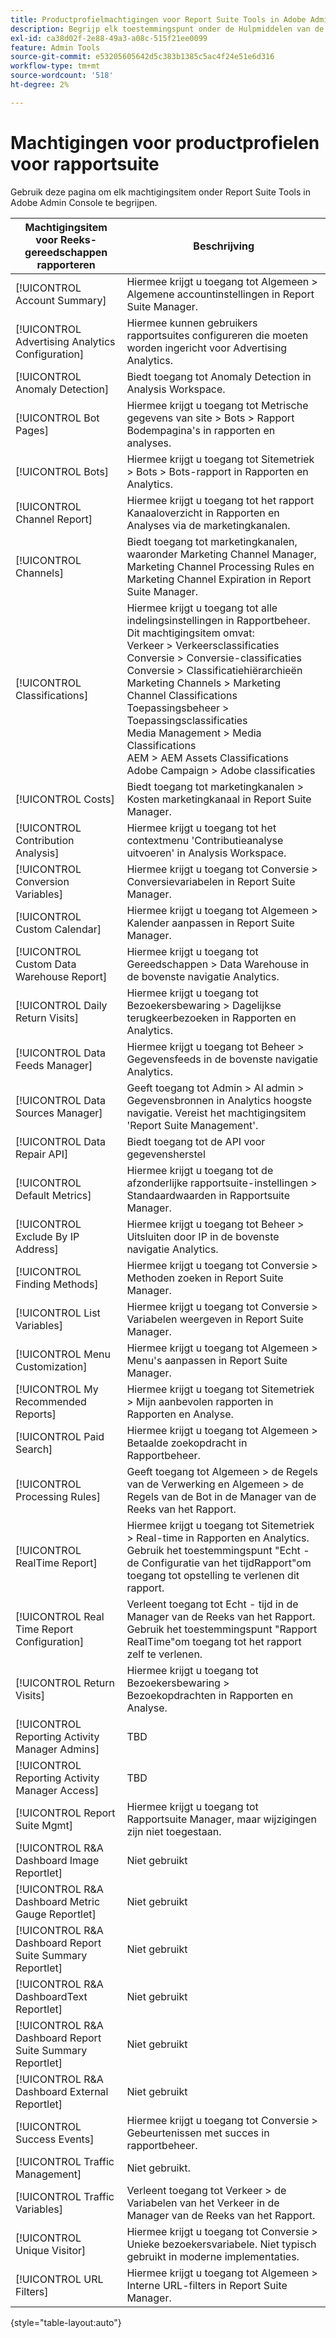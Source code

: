 ```yaml
---
title: Productprofielmachtigingen voor Report Suite Tools in Adobe Admin Console
description: Begrijp elk toestemmingspunt onder de Hulpmiddelen van de Reeks van het Rapport.
exl-id: ca38d02f-2e88-49a3-a08c-515f21ee0099
feature: Admin Tools
source-git-commit: e53205605642d5c383b1385c5ac4f24e51e6d316
workflow-type: tm+mt
source-wordcount: '518'
ht-degree: 2%

---
```


# Machtigingen voor productprofielen voor rapportsuite

Gebruik deze pagina om elk machtigingsitem onder Report Suite Tools in Adobe Admin Console te begrijpen.

| Machtigingsitem voor Reeks-gereedschappen rapporteren | Beschrijving |
|------|------|
| [!UICONTROL Account Summary] | Hiermee krijgt u toegang tot Algemeen > Algemene accountinstellingen in Report Suite Manager. |
| [!UICONTROL Advertising Analytics Configuration] | Hiermee kunnen gebruikers rapportsuites configureren die moeten worden ingericht voor Advertising Analytics. |
| [!UICONTROL Anomaly Detection] | Biedt toegang tot Anomaly Detection in Analysis Workspace. |
| [!UICONTROL Bot Pages] | Hiermee krijgt u toegang tot Metrische gegevens van site > Bots > Rapport Bodempagina&#39;s in rapporten en analyses. |
| [!UICONTROL Bots] | Hiermee krijgt u toegang tot Sitemetriek > Bots > Bots-rapport in Rapporten en Analytics. |
| [!UICONTROL Channel Report] | Hiermee krijgt u toegang tot het rapport Kanaaloverzicht in Rapporten en Analyses via de marketingkanalen. |
| [!UICONTROL Channels] | Biedt toegang tot marketingkanalen, waaronder Marketing Channel Manager, Marketing Channel Processing Rules en Marketing Channel Expiration in Report Suite Manager. |
| [!UICONTROL Classifications] | Hiermee krijgt u toegang tot alle indelingsinstellingen in Rapportbeheer. Dit machtigingsitem omvat: <br>Verkeer > Verkeersclassificaties<br>Conversie > Conversie-classificaties<br>Conversie > Classificatiehiërarchieën<br>Marketing Channels > Marketing Channel Classifications<br>Toepassingsbeheer > Toepassingsclassificaties<br>Media Management > Media Classifications<br>AEM > AEM Assets Classifications<br>Adobe Campaign > Adobe classificaties |
| [!UICONTROL Costs] | Biedt toegang tot marketingkanalen > Kosten marketingkanaal in Report Suite Manager. |
| [!UICONTROL Contribution Analysis] | Hiermee krijgt u toegang tot het contextmenu &#39;Contributieanalyse uitvoeren&#39; in Analysis Workspace. |
| [!UICONTROL Conversion Variables] | Hiermee krijgt u toegang tot Conversie > Conversievariabelen in Report Suite Manager. |
| [!UICONTROL Custom Calendar] | Hiermee krijgt u toegang tot Algemeen > Kalender aanpassen in Report Suite Manager. |
| [!UICONTROL Custom Data Warehouse Report] | Hiermee krijgt u toegang tot Gereedschappen > Data Warehouse in de bovenste navigatie Analytics. |
| [!UICONTROL Daily Return Visits] | Hiermee krijgt u toegang tot Bezoekersbewaring > Dagelijkse terugkeerbezoeken in Rapporten en Analytics. |
| [!UICONTROL Data Feeds Manager] | Hiermee krijgt u toegang tot Beheer > Gegevensfeeds in de bovenste navigatie Analytics. |
| [!UICONTROL Data Sources Manager] | Geeft toegang tot Admin > Al admin > Gegevensbronnen in Analytics hoogste navigatie. Vereist het machtigingsitem &#39;Report Suite Management&#39;. |
| [!UICONTROL Data Repair API] | Biedt toegang tot de API voor gegevensherstel |
| [!UICONTROL Default Metrics] | Hiermee krijgt u toegang tot de afzonderlijke rapportsuite-instellingen > Standaardwaarden in Rapportsuite Manager. |
| [!UICONTROL Exclude By IP Address] | Hiermee krijgt u toegang tot Beheer > Uitsluiten door IP in de bovenste navigatie Analytics. |
| [!UICONTROL Finding Methods] | Hiermee krijgt u toegang tot Conversie > Methoden zoeken in Report Suite Manager. |
| [!UICONTROL List Variables] | Hiermee krijgt u toegang tot Conversie > Variabelen weergeven in Report Suite Manager. |
| [!UICONTROL Menu Customization] | Hiermee krijgt u toegang tot Algemeen > Menu&#39;s aanpassen in Report Suite Manager. |
| [!UICONTROL My Recommended Reports] | Hiermee krijgt u toegang tot Sitemetriek > Mijn aanbevolen rapporten in Rapporten en Analyse. |
| [!UICONTROL Paid Search] | Hiermee krijgt u toegang tot Algemeen > Betaalde zoekopdracht in Rapportbeheer. |
| [!UICONTROL Processing Rules] | Geeft toegang tot Algemeen > de Regels van de Verwerking en Algemeen > de Regels van de Bot in de Manager van de Reeks van het Rapport. |
| [!UICONTROL RealTime Report] | Hiermee krijgt u toegang tot Sitemetriek > Real-time in Rapporten en Analytics. Gebruik het toestemmingspunt &quot;Echt - de Configuratie van het tijdRapport&quot;om toegang tot opstelling te verlenen dit rapport. |
| [!UICONTROL Real Time Report Configuration] | Verleent toegang tot Echt - tijd in de Manager van de Reeks van het Rapport. Gebruik het toestemmingspunt &quot;Rapport RealTime&quot;om toegang tot het rapport zelf te verlenen. |
| [!UICONTROL Return Visits] | Hiermee krijgt u toegang tot Bezoekersbewaring > Bezoekopdrachten in Rapporten en Analyse. |
| [!UICONTROL Reporting Activity Manager Admins] | TBD |
| [!UICONTROL Reporting Activity Manager Access] | TBD |
| [!UICONTROL Report Suite Mgmt] | Hiermee krijgt u toegang tot Rapportsuite Manager, maar wijzigingen zijn niet toegestaan. |
| [!UICONTROL R&A Dashboard Image Reportlet] | Niet gebruikt |
| [!UICONTROL R&A Dashboard Metric Gauge Reportlet] | Niet gebruikt |
| [!UICONTROL R&A Dashboard Report Suite Summary Reportlet] | Niet gebruikt |
| [!UICONTROL R&A DashboardText Reportlet] | Niet gebruikt |
| [!UICONTROL R&A Dashboard Report Suite Summary Reportlet] | Niet gebruikt |
| [!UICONTROL R&A Dashboard External Reportlet] | Niet gebruikt |
| [!UICONTROL Success Events] | Hiermee krijgt u toegang tot Conversie > Gebeurtenissen met succes in rapportbeheer. |
| [!UICONTROL Traffic Management] | Niet gebruikt. |
| [!UICONTROL Traffic Variables] | Verleent toegang tot Verkeer > de Variabelen van het Verkeer in de Manager van de Reeks van het Rapport. |
| [!UICONTROL Unique Visitor] | Hiermee krijgt u toegang tot Conversie > Unieke bezoekersvariabele. Niet typisch gebruikt in moderne implementaties. |
| [!UICONTROL URL Filters] | Hiermee krijgt u toegang tot Algemeen > Interne URL-filters in Report Suite Manager. |

{style="table-layout:auto"}